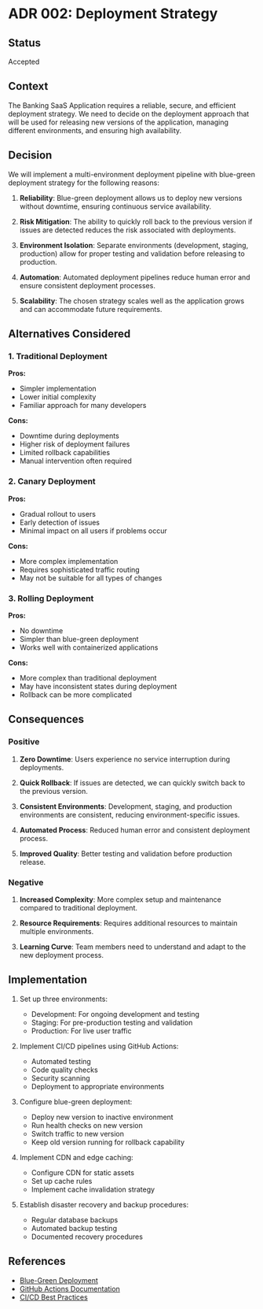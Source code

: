 # ADR 002: Deployment Strategy

## Status

Accepted

## Context

The Banking SaaS Application requires a reliable, secure, and efficient deployment strategy. We need to decide on the deployment approach that will be used for releasing new versions of the application, managing different environments, and ensuring high availability.

## Decision

We will implement a multi-environment deployment pipeline with blue-green deployment strategy for the following reasons:

1. **Reliability**: Blue-green deployment allows us to deploy new versions without downtime, ensuring continuous service availability.

2. **Risk Mitigation**: The ability to quickly roll back to the previous version if issues are detected reduces the risk associated with deployments.

3. **Environment Isolation**: Separate environments (development, staging, production) allow for proper testing and validation before releasing to production.

4. **Automation**: Automated deployment pipelines reduce human error and ensure consistent deployment processes.

5. **Scalability**: The chosen strategy scales well as the application grows and can accommodate future requirements.

## Alternatives Considered

### 1. Traditional Deployment

**Pros:**
- Simpler implementation
- Lower initial complexity
- Familiar approach for many developers

**Cons:**
- Downtime during deployments
- Higher risk of deployment failures
- Limited rollback capabilities
- Manual intervention often required

### 2. Canary Deployment

**Pros:**
- Gradual rollout to users
- Early detection of issues
- Minimal impact on all users if problems occur

**Cons:**
- More complex implementation
- Requires sophisticated traffic routing
- May not be suitable for all types of changes

### 3. Rolling Deployment

**Pros:**
- No downtime
- Simpler than blue-green deployment
- Works well with containerized applications

**Cons:**
- More complex than traditional deployment
- May have inconsistent states during deployment
- Rollback can be more complicated

## Consequences

### Positive

1. **Zero Downtime**: Users experience no service interruption during deployments.

2. **Quick Rollback**: If issues are detected, we can quickly switch back to the previous version.

3. **Consistent Environments**: Development, staging, and production environments are consistent, reducing environment-specific issues.

4. **Automated Process**: Reduced human error and consistent deployment process.

5. **Improved Quality**: Better testing and validation before production release.

### Negative

1. **Increased Complexity**: More complex setup and maintenance compared to traditional deployment.

2. **Resource Requirements**: Requires additional resources to maintain multiple environments.

3. **Learning Curve**: Team members need to understand and adapt to the new deployment process.

## Implementation

1. Set up three environments:
   - Development: For ongoing development and testing
   - Staging: For pre-production testing and validation
   - Production: For live user traffic

2. Implement CI/CD pipelines using GitHub Actions:
   - Automated testing
   - Code quality checks
   - Security scanning
   - Deployment to appropriate environments

3. Configure blue-green deployment:
   - Deploy new version to inactive environment
   - Run health checks on new version
   - Switch traffic to new version
   - Keep old version running for rollback capability

4. Implement CDN and edge caching:
   - Configure CDN for static assets
   - Set up cache rules
   - Implement cache invalidation strategy

5. Establish disaster recovery and backup procedures:
   - Regular database backups
   - Automated backup testing
   - Documented recovery procedures

## References

- [Blue-Green Deployment](https://martinfowler.com/bliki/BlueGreenDeployment.html)
- [GitHub Actions Documentation](https://docs.github.com/en/actions)
- [CI/CD Best Practices](https://www.atlassian.com/continuous-delivery/principles/continuous-integration-vs-delivery-vs-deployment) 